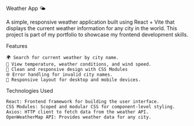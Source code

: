Weather App 🌤️

A simple, responsive weather application built using React + Vite that displays the current weather information for any city in the world. This project is part of my portfolio to showcase my frontend development skills.

Features

    🌍 Search for current weather by city name.
    📅 View temperature, weather conditions, and wind speed.
    🎨 Clean and responsive design with CSS Modules
    🌐 Error handling for invalid city names.
    📱 Responsive layout for desktop and mobile devices.

Technologies Used

    React: Frontend framework for building the user interface.
    CSS Modules: Scoped and modular CSS for component-level styling.
    Axios: HTTP client to fetch data from the weather API.
    OpenWeatherMap API: Provides weather data for any city.



